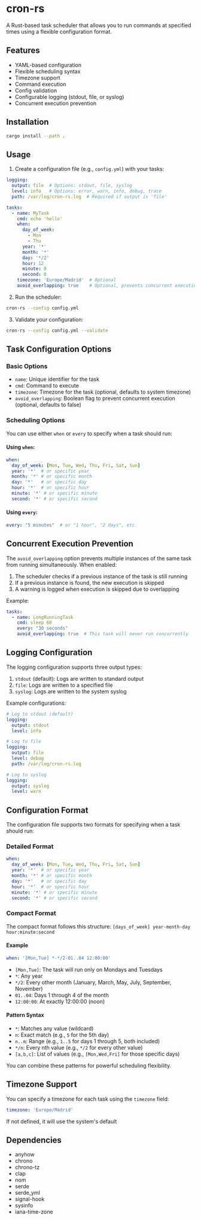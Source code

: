 # cron-rs

A Rust-based task scheduler that allows you to run commands at specified times using a flexible configuration format.

## Features

- YAML-based configuration
- Flexible scheduling syntax
- Timezone support
- Command execution
- Config validation
- Configurable logging (stdout, file, or syslog)
- Concurrent execution prevention

## Installation

```bash
cargo install --path .
```

## Usage

1. Create a configuration file (e.g., `config.yml`) with your tasks:

```yaml
logging:
  output: file  # Options: stdout, file, syslog
  level: info   # Options: error, warn, info, debug, trace
  path: /var/log/cron-rs.log  # Required if output is 'file'

tasks:
  - name: MyTask
    cmd: echo 'hello'
    when:
      day_of_week:
        - Mon
        - Thu
      year: '*'
      month: '*'
      day: '*/2'
      hour: 12
      minute: 0
      second: 0
    timezone: 'Europe/Madrid'  # Optional
    avoid_overlapping: true    # Optional, prevents concurrent execution
```

2. Run the scheduler:

```bash
cron-rs --config config.yml
```

3. Validate your configuration:

```bash
cron-rs --config config.yml --validate
```

## Task Configuration Options

### Basic Options
- `name`: Unique identifier for the task
- `cmd`: Command to execute
- `timezone`: Timezone for the task (optional, defaults to system timezone)
- `avoid_overlapping`: Boolean flag to prevent concurrent execution (optional, defaults to false)

### Scheduling Options
You can use either `when` or `every` to specify when a task should run:

#### Using `when`:
```yaml
when:
  day_of_week: [Mon, Tue, Wed, Thu, Fri, Sat, Sun]
  year: '*'  # or specific year
  month: '*' # or specific month
  day: '*'   # or specific day
  hour: '*'  # or specific hour
  minute: '*' # or specific minute
  second: '*' # or specific second
```

#### Using `every`:
```yaml
every: "5 minutes"  # or "1 hour", "2 days", etc.
```

## Concurrent Execution Prevention

The `avoid_overlapping` option prevents multiple instances of the same task from running simultaneously. When enabled:

1. The scheduler checks if a previous instance of the task is still running
2. If a previous instance is found, the new execution is skipped
3. A warning is logged when execution is skipped due to overlapping

Example:
```yaml
tasks:
  - name: LongRunningTask
    cmd: sleep 60
    every: "30 seconds"
    avoid_overlapping: true  # This task will never run concurrently
```

## Logging Configuration

The logging configuration supports three output types:

1. `stdout` (default): Logs are written to standard output
2. `file`: Logs are written to a specified file
3. `syslog`: Logs are written to the system syslog

Example configurations:

```yaml
# Log to stdout (default)
logging:
  output: stdout
  level: info

# Log to file
logging:
  output: file
  level: debug
  path: /var/log/cron-rs.log

# Log to syslog
logging:
  output: syslog
  level: warn
```

## Configuration Format

The configuration file supports two formats for specifying when a task should run:

### Detailed Format

```yaml
when:
  day_of_week: [Mon, Tue, Wed, Thu, Fri, Sat, Sun]
  year: '*'  # or specific year
  month: '*' # or specific month
  day: '*'   # or specific day
  hour: '*'  # or specific hour
  minute: '*' # or specific minute
  second: '*' # or specific second
```

### Compact Format

The compact format follows this structure:
`[days_of_week] year-month-day hour:minute:second`

#### Example

```yaml
when: '[Mon,Tue] *-*/2-01..04 12:00:00'
```

- `[Mon,Tue]`: The task will run only on Mondays and Tuesdays
- `*`: Any year
- `*/2`: Every other month (January, March, May, July, September, November)
- `01..04`: Days 1 through 4 of the month
- `12:00:00`: At exactly 12:00:00 (noon)


#### Pattern Syntax

- `*`: Matches any value (wildcard)
- `n`: Exact match (e.g., `5` for the 5th day)
- `n..m`: Range (e.g., `1..5` for days 1 through 5, both included)
- `*/n`: Every nth value (e.g., `*/2` for every other value)
- `[a,b,c]`: List of values (e.g., `[Mon,Wed,Fri]` for those specific days)

You can combine these patterns for powerful scheduling flexibility.


## Timezone Support

You can specify a timezone for each task using the `timezone` field:

```yaml
timezone: 'Europe/Madrid'
```

If not defined, it will use the system's default

## Dependencies

- anyhow
- chrono
- chrono-tz
- clap
- nom
- serde
- serde_yml
- signal-hook
- sysinfo
- iana-time-zone
